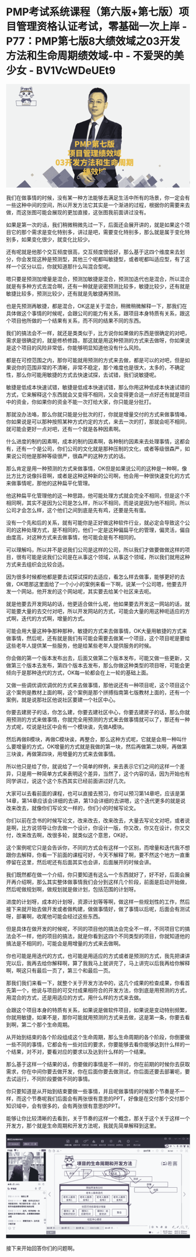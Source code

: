 # PMP考试系统课程（第六版+第七版）项目管理资格认证考试，零基础一次上岸 - P77：PMP第七版8大绩效域之03开发方法和生命周期绩效域-中 - 不爱哭的美少女 - BV1VcWDeUEt9

![](img/98a252f7e1b3fee7340362cd58148a24_0.png)

我们在做事情的时候，没有某一种方法能够去满足生活中所有的场景，你一定会有一些这种中间的空间，所以开发方法它其实是一个渐进的过程，根据你的需要来去做，而这张图可能会展现的更加直接，这张图我前面讲过没有。

如果是第一次的话，我们稍微稍微先过一下，后面还会展开讲的，就是如果这个项目它的那个需求是变化特别多，讲过是吧，需要变化特别多，那么就是属于变化特别多，如果变化很少，就变化比较少。

还有呢就是他那个交互频度很高，交互频度很低好，那么基于这四个维度来去划分，你会发现这种是预测型，其他三个呢都叫敏捷型，或者呢都叫适应型，有了这样一个区分以后，你就知道那什么叫混合型呢。

嗯只要是预测加增量是混合，预测加敏捷是混合，预测加迭代也是混合，所以混合就是有多种方式去混合啊，还有一种就是说密预测比较多，敏捷比较少，还有就是敏捷比较多，预测比较少，还有就是先敏捷再预测。

也是先预测再敏捷，都是混合，OK这是关于混合，稍微稍微解释一下，那我们在具体做这个事情的时候呢，会跟公司的能力有关系，跟项目本身特质有关系，跟这个项目他所做的一个结果有关系，而不同的结果不同的东西。

我们的搞法会不一样，就还是类类似于，比方说你如果做的东西是很确定的对吧，需求是很确定的，就是修桥修路，那这就是用这种预测的方式来去做呀，你如果说是这个项目的风险非常低，你能够明显知道他没有什么风险。

都是在可控范围之内，那你可能就用预测的方式来去做，都是可以的对吧，但是如果说你的范围非常的不清晰，非常不稳定，那个难度也是很大，太多的，不确定性，那么你可能用敏捷的方式去快速试探，去试错，我们说敏捷呢。

敏捷是低成本快速试错，敏捷是低成本快速试错，那么你用这种低成本快速试错的方式，它来解释这个东西就会又变得不相同，又会变得更合适一点好还有就是项目中的资金，你如果你的资金不能一次打给大家，你只能是分批打。

那就没办法咯，那么你就只能是分批次的打，你就是增量交付的方式来做事情咯，你如果说是可以那种按照某种方式约定的方式，来去一次的打，那就会呃不相同，就可能会更好一点对吧，还有一个就是各种因素啊。

什么进度的制约因素啊，成本的制约因素啊，各种制约因素来去处理事情，这都会有，还有一个是公司，你们公司的文化就是那种压制的文化，或者等级很森严，如果说公司他是那种等级很严，很森严的这种方式的话。

那么肯定是用一种预测的方式来做事情，OK但是如果说公司的这种是一种啊，像比方比方说像抖音啊，或者是这种这种新的公司啊，他会用一种很快速变化的方式来做事情呢，那他的这种扁平化管理。

他这种扁平化管理他的这一种思路，他可能处理方式就会完全不相同，但是这个不相同啊，其实不是因为公司是怎么样，所以不相同，而是说是因为他不相同，所以公司才会怎么样，这个他们之间到底是先有鸡，还要是先有蛋。

没有一个先和后的关系，就有可能你是正好做这种软件行业，就必定会导致这个公司的这种处理方式，是不相同的，他们一定是这种偏扁平化的管理，偏灵活，偏自由度高，对这种方式来去做事情，他可能会是有不相同的。

可以理解吗，所以并不是说我们公司是这样的公司，所以我们才做要做做这样的项目，很有可能是说我们公司是在从事这个领域，从事这个领域，所以我们就用这种方式来去组织会比较合适。

因为很多时候都他都是要去试探试探的去适应，看怎么样去做事，能够更好的去做，OK嗯那这里面给了一个小小的案例来看一下啊，说某一个公司嗯，他要去开发一个网站，他开发的这个网站呢，其实要去给某个社区来去呃。

就是他要去开发网站的话，他更适合做什么呢，他如果要去开发这一网站的话，就可能要大量的去交付对吧，所以开发网站的方式，可能会大量的用这种呃适应的方式啊，迭代的方式啊，增量的方式。

可能会用大量这种争那种那种，敏捷的方式来去做事情，OK大量用敏捷的方式来做事情，然后呢，还有就是我们有可能会需要去做某一个项目，这个项目呢是要给这些老年人提供某一些服务，他是给某些老年人提供服务的时候。

你会做的第一个版本发布出去，后面又做第二个版本发布，可能又做一些更新，又做第三个版本去发布，第四个版本去发布，那么你做这种类型的项目呀，可能会更倾向于是那种迭代的方式，OK每一轮都会在上一轮的基础上面。

又做一些调优调优调优的方式来去做事情，那他说还有一种项目呢，这个项目这个这个案例是教材上面的啊，这个案例是那个拼搏指南第七版教材上面的，还有一个案例，就是说那社区他说社区要建一个社区中心。

你要去建房子的话，你怎么建，你要去建社区中心，你要去建房子的话，那么你就用预测的方式来做事情，你就完全用预测的方式来去做事情就可以了，那还有一种方式呢，哎说是社区中会有一个模块诶，先做A模块。

然后再做B模块，再做C模块诶，再整合，那么这种方式呢，它就是会用一种叫什么要增量的方式，OK增量的方式就是我做的第一块，然后再做第二块啊，再做第三块诶，再做第四块，用增量的方式来去做事情。

所以他只是给了你，就说给了一个简单的样例，来去表示它们之间的这样一个差异，只是用一种简单方式来表明这个差异，当然了，这个内容的话，因为开始也有同学讲过，说这个这个东西其实已经前面讲过好几次。

大家可以去看前面的课程，也可以直接去预习，你可以预习第14章吧，应该是第14章，第14章应该会详细的去讲，第13会详细的去讲嗯，这个迭代更多的就是说改来改去，就像你们写论文一样的，你们小的时候写论文。

你们以前在念书的时候写论文，改来改去，改来改去，大量去写论文对吧，或者说是啊，比方说领导让你去做一个设计，你设计一版，你又改，你又在设计，你又交付，改来改去啊，改很多轮，就类似这个意思，OK好。

这个案例呢它只是会告诉你，不同的方式会有这样一个区别，而增量和迭代我不想跟你去解释，你看一下前面的课程可好，今天不解释了啊，要不然这个地方一直重停留在这里，然后呢还有后面其实也会讲，后面展开的时候会讲。

我们既然都在做一个介绍，你只要知道有这么一个东西就好了，好不好，后面会展开再介绍啊，那么其实整体做事情我们会分到这样几个阶段，前面是启动开始做，然后呢做规划啊，做规划就是做计划，包括范围的计划呀。

进度的计划呀，成本的计划呀，资源计划等等啊，做这样一些规划性的工作，然后接下来就开始去做开发或者做构建，做做事情好，做了事情以后呢，后面会有测试呀，部署啊，收尾他可能会经过这些东西。

但是具体在做开发的时候呢，不同的项目他的搞法会完全不一样，不同项目它的搞法会不一样，他的项目的搞法，就是你看到这四个不同类型的项目，你就知道他的搞法是不相同的，可能会是用增量的方式来去做啊。

你也可能是用迭代的方式，也可能是用适应的方式或者是预测的方式，我先把课讲完以后，我再去给你解释啊，算了我我马上就讲完了，马上讲完以后我再给你解释啊，啊这只有最后一页了，第三个和最后一页。

那我们我们来看一下，就整个关于开发方法中的，这几个成果的检查成果，你看首先第一个，他说与项目的可交付成果相符合的开发方法，你到底是用预测的方式，用混合的方式，还是用适应的方式，用什么样的方式来去做。

会跟这个项目本身的特质有关系，如果说是做软件项目，如果说是变动特别频繁，你就用敏捷，如果不是，那你可能就用预测的方式来去做，这是第一条，你要去看到啊，第二个那个生命周期。

从开始到结束的各个阶段组成这个生命周期，那么生命周期的各个阶段，你倒要做一些不同的事情，它都会有一些对应的要求，你要能够去看你能够达到什么样的一个结果，对不对，要看对应的要求以及达到什么样的一个结果。

那么基于这样一个结果的话，你要做的事情是不一样的，你在前期的时候你去获取需求，你在中间你要去做开发，你在后面你要去做测试，你后面还要去部署呃，要去试运行，不同阶段要做不同的事情。

你只要知道是从开始到结束要做一些事情，并且呢做事情的时候那个节奏是不一样，而这个节奏呢我们后面会有两张很有意思的PPT，好像是在交付那个交付那个知识域中，会有很多的，会有两张很有意思的PPT。

能够让你比较清晰的去看到，关于节奏的这样一个概念，那关于这个关于这样一个开发方，那个就是生命周期和开发方法呢，我就先简单解释到这里。



![](img/98a252f7e1b3fee7340362cd58148a24_2.png)

接下来开始回答你们的问题啊。